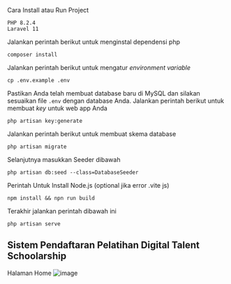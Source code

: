 Cara Install atau Run Project
```
PHP 8.2.4
Laravel 11
```

Jalankan perintah berikut untuk menginstal dependensi php

```
composer install
```

Jalankan perintah berikut untuk mengatur _environment variable_

```
cp .env.example .env
```

Pastikan Anda telah membuat database baru di MySQL dan silakan sesuaikan file `.env` dengan database Anda.
Jalankan perintah berikut untuk membuat _key_ untuk web app Anda

```
php artisan key:generate
```

Jalankan perintah berikut untuk membuat skema database

```
php artisan migrate
```

Selanjutnya masukkan Seeder dibawah

```
php artisan db:seed --class=DatabaseSeeder
```
Perintah Untuk Install Node.js (optional jika error .vite js)

```
npm install && npn run build
```
Terakhir jalankan perintah dibawah ini

```
php artisan serve
```



## Sistem Pendaftaran Pelatihan Digital Talent Schoolarship
Halaman Home
![image](https://github.com/PatrickkkKing/SIP-KOMINFO-JWD/assets/116421423/8cacc2af-2758-4fcd-be70-3e3f994016eb)


